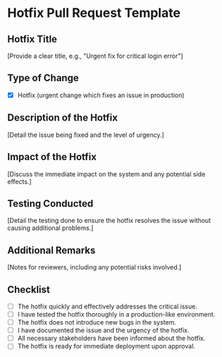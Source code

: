 # Hotfix Pull Request Template

## Hotfix Title
[Provide a clear title, e.g., "Urgent fix for critical login error"]

## Type of Change
- [X] Hotfix (urgent change which fixes an issue in production)

## Description of the Hotfix
[Detail the issue being fixed and the level of urgency.]

## Impact of the Hotfix
[Discuss the immediate impact on the system and any potential side effects.]

## Testing Conducted
[Detail the testing done to ensure the hotfix resolves the issue without causing additional problems.]

## Additional Remarks
[Notes for reviewers, including any potential risks involved.]

## Checklist

- [ ] The hotfix quickly and effectively addresses the critical issue.
- [ ] I have tested the hotfix thoroughly in a production-like environment.
- [ ] The hotfix does not introduce new bugs in the system.
- [ ] I have documented the issue and the urgency of the hotfix.
- [ ] All necessary stakeholders have been informed about the hotfix.
- [ ] The hotfix is ready for immediate deployment upon approval.
